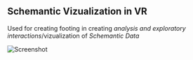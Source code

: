 ## Schemantic Vizualization in VR
Used for creating footing in creating *analysis and exploratory* *interactions*/vizualization of *Schemantic Data*

![Screenshot](https://cdn.discordapp.com/attachments/815464512043483146/816032429370376202/unknown.png)
